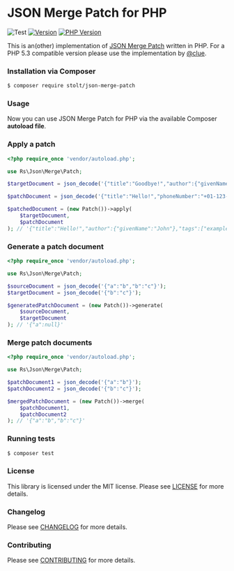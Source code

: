 # JSON Merge Patch for PHP

![Test](https://github.com/raphaelstolt/json-merge-patch/workflows/Test/badge.svg) [![Version](http://img.shields.io/packagist/v/stolt/json-merge-patch.svg?style=flat)](https://packagist.org/packages/stolt/json-merge-patch) [![PHP Version](http://img.shields.io/badge/php-7.4+-ff69b4.svg)](https://packagist.org/packages/stolt/json-merge-patch)

This is an(other) implementation of [JSON Merge Patch](https://tools.ietf.org/html/rfc7396) written in PHP. For a PHP 5.3 compatible version please use the implementation by [@clue](https://github.com/clue/php-json-merge-patch).

### Installation via Composer
``` bash
$ composer require stolt/json-merge-patch
```

### Usage

Now you can use JSON Merge Patch for PHP via the available Composer **autoload file**.

### Apply a patch
```php
<?php require_once 'vendor/autoload.php';

use Rs\Json\Merge\Patch;

$targetDocument = json_decode('{"title":"Goodbye!","author":{"givenName":"John","familyName":"Doe"},"tags":["example","sample"],"content":"This will be unchanged"}');

$patchDocument = json_decode('{"title":"Hello!","phoneNumber":"+01-123-456-7890","author":{"familyName":null},"tags":["example"]}');

$patchedDocument = (new Patch())->apply(
    $targetDocument,
    $patchDocument
); // '{"title":"Hello!","author":{"givenName":"John"},"tags":["example"],"content":"This will be unchanged","phoneNumber":"+01-123-456-7890"}'
```

### Generate a patch document
```php
<?php require_once 'vendor/autoload.php';

use Rs\Json\Merge\Patch;

$sourceDocument = json_decode('{"a":"b","b":"c"}');
$targetDocument = json_decode('{"b":"c"}');

$generatedPatchDocument = (new Patch())->generate(
    $sourceDocument,
    $targetDocument
); // '{"a":null}'
```

### Merge patch documents
```php
<?php require_once 'vendor/autoload.php';

use Rs\Json\Merge\Patch;

$patchDocument1 = json_decode('{"a":"b"}');
$patchDocument2 = json_decode('{"b":"c"}');

$mergedPatchDocument = (new Patch())->merge(
    $patchDocument1,
    $patchDocument2
); // '{"a":"b","b":"c"}'
```

### Running tests
``` bash
$ composer test
```
### License
This library is licensed under the MIT license. Please see [LICENSE](LICENSE.md) for more details.

### Changelog
Please see [CHANGELOG](CHANGELOG.md) for more details.

### Contributing
Please see [CONTRIBUTING](CONTRIBUTING.md) for more details.
